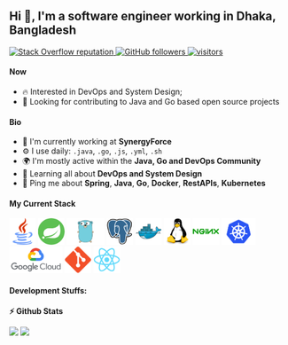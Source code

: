 ## Hi 👋, I'm a software engineer working in Dhaka, Bangladesh

<p align="left">
  <a href="https://stackoverflow.com/users/11880241/ashikur-rahman-rashid">
    <img alt="Stack Overflow reputation" src="https://img.shields.io/stackexchange/stackoverflow/r/11880241?color=orange&label=reputation&logo=stackoverflow">
  </a>
  <a href="https://github.com/ashikurcmt126?tab=followers">
    <img alt="GitHub followers" src="https://img.shields.io/github/followers/ashikurcmt126?color=green&logo=github">
  </a>
  <a href="https://github.com/ashikurcmt126/">
    <img src="https://komarev.com/ghpvc/?username=ashikurcmt126" alt="visitors" />
  </a>

</p>

#### Now

- :fire: Interested in DevOps and System Design;
- :calendar: Looking for contributing to Java and Go based open source projects 

#### Bio

- 🏢 I'm currently working at **SynergyForce**
- ⚙️ I use daily: `.java`, `.go`, `.js`, `.yml`, `.sh`
- 🌍 I'm mostly active within the **Java, Go and DevOps Community**
- 🌱 Learning all about **DevOps and System Design**
- 💬 Ping me about **Spring**, **Java**, **Go**, **Docker**, **RestAPIs**, **Kubernetes**

#### My Current Stack

<img height="48" src="img/java-original.png" alt="java"> <img height="48" src="img/spring-original.png" alt="Spring"> <img height="48" src="img/go-original.png" alt="Golang"> <img height="48" src="img/postgresql-original.svg" alt="postgress"> <img height="48" src="img/docker-original.svg" alt="Docker"> <img height="48" src="img/linux-original.svg" alt="linux"> <img height="48" src="img/nginx-original.svg" alt="nginx"> <img height="48" src="img/kubernetes-original.png" alt="kubernetes"> <img height="48" src="img/gcp-original.png" alt="google cloud"> <img height="48" src="img/git-original.svg" alt="git"> <img height="48" src="img/react-original.svg" alt="react">

#### Development Stuffs:

<b>⚡ Github Stats</b>
<p float="left">
<img height="180em" src="https://github-readme-stats.vercel.app/api?username=ashikurcmt126&show_icons=true&hide_border=true&&count_private=true&include_all_commits=true&theme=radical" /> 
<img height="180em" src="https://github-readme-stats.vercel.app/api/top-langs/?username=ashikurcmt126&show_icons=true&hide_border=true&layout=compact&langs_count=8&theme=radical"/>
</p>
